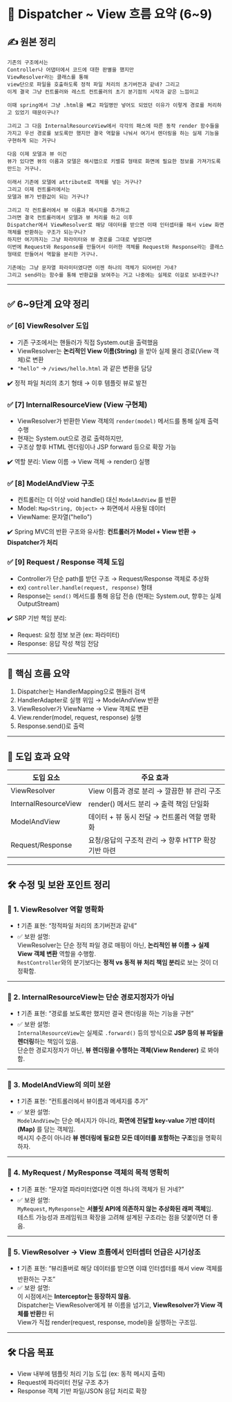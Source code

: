 # 📘 Dispatcher \~ View 흐름 요약 (6\~9)

## ✍️ 원본 정리

```
기존의 구조에서는
Controller나 어댑터에서 코드에 대한 판별을 했지만
ViewResolver라는 클래스를 통해
view단으로 파일을 호출하도록 정적 파일 처리의 초기버전과 같네? 그리고
이게 결국 그냥 컨트롤러와 레스트 컨트롤러의 초기 분기점의 시작과 같은 느낌이고

이때 spring에서 그냥 .html을 빼고 파일명만 넣어도 되었던 이유가 이렇게 경로를 처리하고 있었기 때문이구나?

그리고 그 다음 InternalResourceView에서 각각의 패스에 따른 동작 render 함수들을 가지고 우선 경로를 보도록만 했지만 결국 역할을 나눠서 여기서 렌더링을 하는 실제 기능을 구현하게 되는 거구나

다음 이제 모델과 뷰 이건
뷰가 있다면 뷰의 이름과 모델은 해시맵으로 키밸류 형태로 화면에 필요한 정보를 가져가도록 만드는 거구나.

이래서 기존에 모델에 attribute로 객체를 넣는 거구나?
그리고 이제 컨트롤러에서는
모델과 뷰가 반환값이 되는 거구나?

그리고 각 컨트롤러에서 뷰 이름과 메시지를 추가하고
그러면 결국 컨트롤러에서 모델과 뷰 처리를 하고 이후
Dispatcher에서 ViewResolver로 해당 데이터를 받으면 이때 인터셉터를 해서 view 화면 객체를 반환하는 구조가 되는구나?
하지만 여기까지는 그냥 파라미터와 뷰 경로를 그대로 넣었다면
이번에 Request와 Response를 만들어서 이러한 객체를 Request와 Response라는 클래스 형태로 만들어서 역할을 분리한 거구나.

기존에는 그냥 문자열 파라미터였다면 이젠 하나의 객체가 되어버린 거네?
그리고 send라는 함수를 통해 반환값을 보여주는 거고 나중에는 실제로 이걸로 보내겠구나?
```

---

## ✅ 6\~9단계 요약 정리

### ✅ \[6] ViewResolver 도입

* 기존 구조에서는 핸들러가 직접 System.out을 출력했음
* ViewResolver는 **논리적인 View 이름(String)** 을 받아 실제 물리 경로(View 객체)로 변환
* `"hello"` → `/views/hello.html` 과 같은 변환을 담당

✔️ 정적 파일 처리의 초기 형태 → 이후 템플릿 뷰로 발전

### ✅ \[7] InternalResourceView (View 구현체)

* ViewResolver가 반환한 View 객체의 `render(model)` 메서드를 통해 실제 출력 수행
* 현재는 System.out으로 경로 출력하지만,
* 구조상 향후 HTML 렌더링이나 JSP forward 등으로 확장 가능

✔️ 역할 분리: View 이름 → View 객체 → render() 실행

### ✅ \[8] ModelAndView 구조

* 컨트롤러는 더 이상 void handle() 대신 `ModelAndView` 를 반환
* Model: `Map<String, Object>` → 화면에서 사용될 데이터
* ViewName: 문자열("hello")

✔️ Spring MVC의 반환 구조와 유사함: **컨트롤러가 Model + View 반환 → Dispatcher가 처리**

### ✅ \[9] Request / Response 객체 도입

* Controller가 단순 path를 받던 구조 → Request/Response 객체로 추상화
* ex) `controller.handle(request, response)` 형태
* Response는 `send()` 메서드를 통해 응답 전송 (현재는 System.out, 향후는 실제 OutputStream)

✔️ SRP 기반 책임 분리:

* Request: 요청 정보 보관 (ex: 파라미터)
* Response: 응답 작성 책임 전담

---

## 📌 핵심 흐름 요약

1. Dispatcher는 HandlerMapping으로 핸들러 검색
2. HandlerAdapter로 실행 위임 → ModelAndView 반환
3. ViewResolver가 ViewName → View 객체로 변환
4. View\.render(model, request, response) 실행
5. Response.send()로 출력

---

## 🧠 도입 효과 요약

| 도입 요소                | 주요 효과                            |
| -------------------- | -------------------------------- |
| ViewResolver         | View 이름과 경로 분리 → 깔끔한 뷰 관리 구조     |
| InternalResourceView | render() 메서드 분리 → 출력 책임 단일화      |
| ModelAndView         | 데이터 + 뷰 동시 전달 → 컨트롤러 역할 명확화      |
| Request/Response     | 요청/응답의 구조적 관리 → 향후 HTTP 확장 기반 마련 |

---

## 🛠 수정 및 보완 포인트 정리

### 🔹 1. ViewResolver 역할 명확화
- ❗ 기존 표현: “정적파일 처리의 초기버전과 같네”
- ✅ 보완 설명:  
  ViewResolver는 단순 정적 파일 경로 매핑이 아닌, **논리적인 뷰 이름 → 실제 View 객체 변환** 역할을 수행함.  
  `RestController`와의 분기보다는 **정적 vs 동적 뷰 처리 책임 분리**로 보는 것이 더 정확함.

---

### 🔹 2. InternalResourceView는 단순 경로지정자가 아님
- ❗ 기존 표현: “경로를 보도록만 했지만 결국 랜더링을 하는 기능을 구현”
- ✅ 보완 설명:  
  `InternalResourceView`는 실제로 `.forward()` 등의 방식으로 **JSP 등의 뷰 파일을 렌더링**하는 책임이 있음.  
  단순한 경로지정자가 아닌, **뷰 렌더링을 수행하는 객체(View Renderer)** 로 봐야 함.

---

### 🔹 3. ModelAndView의 의미 보완
- ❗ 기존 표현: “컨트롤러에서 뷰이름과 메세지를 추가”
- ✅ 보완 설명:  
  `ModelAndView`는 단순 메시지가 아니라, **화면에 전달할 key-value 기반 데이터(Map)** 를 담는 객체임.  
  메시지 수준이 아니라 **뷰 렌더링에 필요한 모든 데이터를 포함하는 구조**임을 명확히 하자.

---

### 🔹 4. MyRequest / MyResponse 객체의 목적 명확히
- ❗ 기존 표현: “문자열 파라미터였다면 이젠 하나의 객체가 된 거네?”
- ✅ 보완 설명:  
  `MyRequest`, `MyResponse`는 **서블릿 API에 의존하지 않는 추상화된 래퍼 객체**임.  
  테스트 가능성과 프레임워크 확장을 고려해 설계된 구조라는 점을 덧붙이면 더 좋음.

---

### 🔹 5. ViewResolver → View 흐름에서 인터셉터 언급은 시기상조
- ❗ 기존 표현: “뷰리졸버로 해당 데이터를 받으면 이떄 인터셉터를 해서 view 객체를 반환하는 구조”
- ✅ 보완 설명:  
  이 시점에서는 **Interceptor는 등장하지 않음.**  
  Dispatcher는 ViewResolver에게 뷰 이름을 넘기고, **ViewResolver가 View 객체를 반환**한 뒤  
  View가 직접 render(request, response, model)을 실행하는 구조임.

---


## 🛠 다음 목표

* View 내부에 템플릿 처리 기능 도입 (ex: 동적 메시지 출력)
* Request에 파라미터 전달 구조 추가
* Response 객체 기반 파일/JSON 응답 처리로 확장
